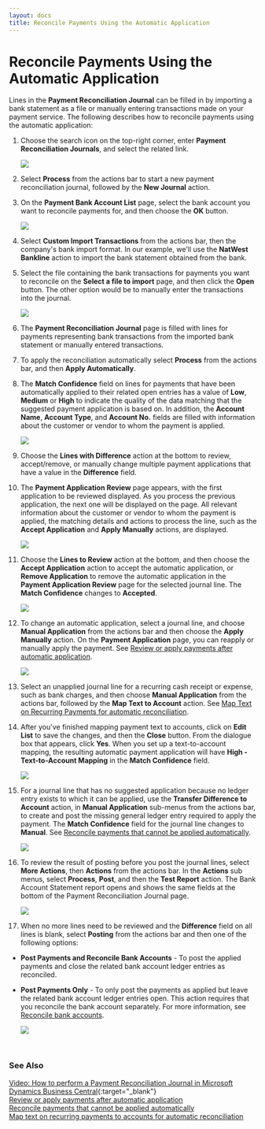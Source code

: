 ```yaml
---
layout: docs
title: Reconcile Payments Using the Automatic Application 
---
```


# Reconcile Payments Using the Automatic Application 
Lines in the **Payment Reconciliation Journal** can be filled in by importing a bank statement as a file or manually entering transactions made on your payment service. The following describes how to reconcile payments using the automatic application:
1. Choose the search icon on the top-right corner, enter **Payment Reconciliation Journals**, and select the related link.

   ![](media/garagehive-payment-reconciliation1.gif)

2. Select **Process** from the actions bar to start a new payment reconciliation journal, followed by the **New Journal** action.
3. On the **Payment Bank Account List** page, select the bank account you want to reconcile payments for, and then choose the **OK** button.

   ![](media/garagehive-payment-reconciliation2.gif)

4. Select **Custom Import Transactions** from the actions bar, then the company's bank import format. In our example, we'll use the **NatWest Bankline** action to import the bank statement obtained from the bank.
5. Select the file containing the bank transactions for payments you want to reconcile on the **Select a file to import** page, and then click the **Open** button. The other option would be to manually enter the transactions into the journal.

   ![](media/garagehive-payment-reconciliation3.gif)

6. The **Payment Reconciliation Journal** page is filled with lines for payments representing bank transactions from the imported bank statement or manually entered transactions.
7. To apply the reconciliation automatically select **Process** from the actions bar, and then **Apply Automatically**.
8. The **Match Confidence** field on lines for payments that have been automatically applied to their related open entries has a value of **Low**, **Medium** or **High** to indicate the quality of the data matching that the suggested payment application is based on. In addition, the **Account Name**, **Account Type**, and **Account No.** fields are filled with information about the customer or vendor to whom the payment is applied.

   ![](media/garagehive-payment-reconciliation4.gif)

9. Choose the **Lines with Difference** action at the bottom to review, accept/remove, or manually change multiple payment applications that have a value in the **Difference** field.
10. The **Payment Application Review** page appears, with the first application to be reviewed displayed. As you process the previous application, the next one will be displayed on the page. All relevant information about the customer or vendor to whom the payment is applied, the matching details and actions to process the line, such as the **Accept Application** and **Apply Manually** actions, are displayed.

    ![](media/garagehive-payment-reconciliation5.gif)

11. Choose the **Lines to Review** action at the bottom, and then choose the **Accept Application** action to accept the automatic application, or **Remove Application** to remove the automatic application in the **Payment Application Review** page for the selected journal line. The **Match Confidence** changes to **Accepted**.

    ![](media/garagehive-payment-reconciliation6.gif)

12. To change an automatic application, select a journal line, and choose **Manual Application** from the actions bar and then choose the **Apply Manually** action. On the **Payment Application** page, you can reapply or manually apply the payment. See [Review or apply payments after automatic application](garagehive-review-or-apply-payments-after-automatic-application.html).

    ![](media/garagehive-payment-reconciliation7.gif)

14. Select an unapplied journal line for a recurring cash receipt or expense, such as bank charges, and then choose **Manual Application** from the actions bar, followed by the **Map Text to Account** action. See [Map Text on Recurring Payments for automatic reconciliation](docs\garagehive-map-text-on-recurring-payments-to-accounts-for-automatic-reconciliation.html).
15. After you've finished mapping payment text to accounts, click on **Edit List** to save the changes, and then the **Close** button. From the dialogue box that appears, click **Yes**. When you set up a text-to-account mapping, the resulting automatic payment application will have **High - Text-to-Account Mapping** in the **Match Confidence** field.

    ![](media/garagehive-payment-reconciliation8.gif)

16. For a journal line that has no suggested application because no ledger entry exists to which it can be applied, use the **Transfer Difference to Account** action, in **Manual Application** sub-menus from the actions bar, to create and post the missing general ledger entry required to apply the payment. The **Match Confidence** field for the journal line changes to **Manual**. See [Reconcile payments that cannot be applied automatically](garagehive-reconcile-payments-that-cannot-be-applied-automatically.html).

    ![](media/garagehive-payment-reconciliation9.gif)

17. To review the result of posting before you post the journal lines, select **More Actions**, then **Actions** from the actions bar. In the **Actions** sub menus, select **Process**, **Post**, and then the **Test Report** action. The Bank Account Statement report opens and shows the same fields at the bottom of the Payment Reconciliation Journal page.

    ![](media/garagehive-payment-reconciliation9.gif)

18. When no more lines need to be reviewed and the **Difference** field on all lines is blank, select **Posting** from the actions bar and then one of the following options:
- **Post Payments and Reconcile Bank Accounts** - To post the applied payments and close the related bank account ledger entries as reconciled.
- **Post Payments Only** - To only post the payments as applied but leave the related bank account ledger entries open. This action requires that you reconcile the bank account separately. For more information, see [Reconcile bank accounts](garagehive-reconcile-bank-accounts.html).

    ![](media/garagehive-payment-reconciliation11.gif)

<br>

### **See Also**

[Video: How to perform a Payment Reconciliation Journal in Microsoft Dynamics Business Central](https://www.youtube.com/watch?v=WiAnm_VUQVQ){:target="_blank"} \
[Review or apply payments after automatic application](garagehive-review-or-apply-payments-after-automatic-application.html) \
[Reconcile payments that cannot be applied automatically](garagehive-reconcile-payments-that-cannot-be-applied-automatically.html) \
[Map text on recurring payments to accounts for automatic reconciliation](garagehive-map-text-on-recurring-payments-to-accounts-for-automatic-reconciliation.html) 